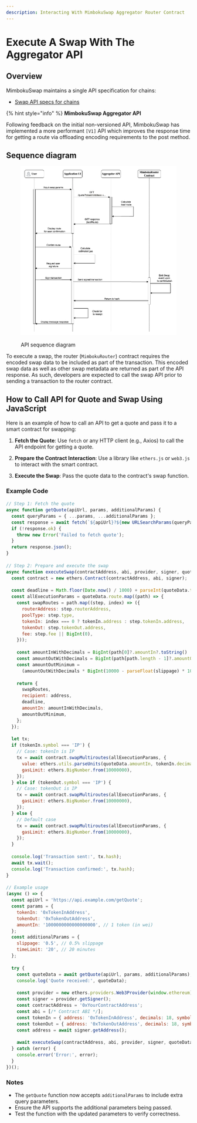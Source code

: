 ```yaml
---
description: Interacting With MimbokuSwap Aggregator Router Contract
---
```


# Execute A Swap With The Aggregator API

## Overview

MimbokuSwap maintains a single API specification for chains:

- [Swap API specs for chains](../aggregator-api/swaps.md)

{% hint style="info" %}
**MimbokuSwap Aggregator API**

Following feedback on the initial non-versioned API, MimbokuSwap has implemented a more performant `[V1]` API which improves the response time for getting a route via offloading encoding requirements to the post method.

## Sequence diagram

<figure><img src="../../../.gitbook/assets/Aggregator_API.png" alt=""><figcaption><p>API sequence diagram</p></figcaption></figure>

To execute a swap, the router (`MimbokuRouter`) contract requires the encoded swap data to be included as part of the transaction. This encoded swap data as well as other swap metadata are returned as part of the API response. As such, developers are expected to call the swap API prior to sending a transaction to the router contract.

## How to Call API for Quote and Swap Using JavaScript

Here is an example of how to call an API to get a quote and pass it to a smart contract for swapping:

1. **Fetch the Quote**: Use `fetch` or any HTTP client (e.g., Axios) to call the API endpoint for getting a quote.

2. **Prepare the Contract Interaction**: Use a library like `ethers.js` or `web3.js` to interact with the smart contract.

3. **Execute the Swap**: Pass the quote data to the contract's swap function.

### Example Code

```javascript
// Step 1: Fetch the quote
async function getQuote(apiUrl, params, additionalParams) {
  const queryParams = { ...params, ...additionalParams };
  const response = await fetch(`${apiUrl}?${new URLSearchParams(queryParams)}`);
  if (!response.ok) {
    throw new Error('Failed to fetch quote');
  }
  return response.json();
}

// Step 2: Prepare and execute the swap
async function executeSwap(contractAddress, abi, provider, signer, quoteData, tokenIn, tokenOut, slippage, address) {
  const contract = new ethers.Contract(contractAddress, abi, signer);

  const deadline = Math.floor(Date.now() / 1000) + parseInt(quoteData.timeLimit || '20') * 60; // Use time limit from quoteData
  const allExecutionParams = quoteData.route.map((path) => {
    const swapRoutes = path.map((step, index) => ({
      routerAddress: step.routerAddress,
      poolType: step.type,
      tokenIn: index === 0 ? tokenIn.address : step.tokenIn.address,
      tokenOut: step.tokenOut.address,
      fee: step.fee || BigInt(0),
    }));

    const amountInWithDecimals = BigInt(path[0]?.amountIn?.toString() || '0');
    const amountOutWithDecimals = BigInt(path[path.length - 1]?.amountOut || '0');
    const amountOutMinimum =
      (amountOutWithDecimals * BigInt(10000 - parseFloat(slippage) * 100)) / BigInt(10000);

    return {
      swapRoutes,
      recipient: address,
      deadline,
      amountIn: amountInWithDecimals,
      amountOutMinimum,
    };
  });

  let tx;
  if (tokenIn.symbol === 'IP') {
    // Case: tokenIn is IP
    tx = await contract.swapMultiroutes(allExecutionParams, {
      value: ethers.utils.parseUnits(quoteData.amountIn, tokenIn.decimals || 18),
      gasLimit: ethers.BigNumber.from(10000000),
    });
  } else if (tokenOut.symbol === 'IP') {
    // Case: tokenOut is IP
    tx = await contract.swapMultiroutes(allExecutionParams, {
      gasLimit: ethers.BigNumber.from(10000000),
    });
  } else {
    // Default case
    tx = await contract.swapMultiroutes(allExecutionParams, {
      gasLimit: ethers.BigNumber.from(10000000),
    });
  }

  console.log('Transaction sent:', tx.hash);
  await tx.wait();
  console.log('Transaction confirmed:', tx.hash);
}

// Example usage
(async () => {
  const apiUrl = 'https://api.example.com/getQuote';
  const params = {
    tokenIn: '0xTokenInAddress',
    tokenOut: '0xTokenOutAddress',
    amountIn: '1000000000000000000', // 1 token (in wei)
  };
  const additionalParams = {
    slippage: '0.5', // 0.5% slippage
    timeLimit: '20', // 20 minutes
  };

  try {
    const quoteData = await getQuote(apiUrl, params, additionalParams);
    console.log('Quote received:', quoteData);

    const provider = new ethers.providers.Web3Provider(window.ethereum);
    const signer = provider.getSigner();
    const contractAddress = '0xYourContractAddress';
    const abi = [/* Contract ABI */];
    const tokenIn = { address: '0xTokenInAddress', decimals: 18, symbol: 'IP' }; // Example: tokenIn is IP
    const tokenOut = { address: '0xTokenOutAddress', decimals: 18, symbol: 'USDT' };
    const address = await signer.getAddress();

    await executeSwap(contractAddress, abi, provider, signer, quoteData, tokenIn, tokenOut, additionalParams.slippage, address);
  } catch (error) {
    console.error('Error:', error);
  }
})();
```

### Notes
- The `getQuote` function now accepts `additionalParams` to include extra query parameters.
- Ensure the API supports the additional parameters being passed.
- Test the function with the updated parameters to verify correctness.
